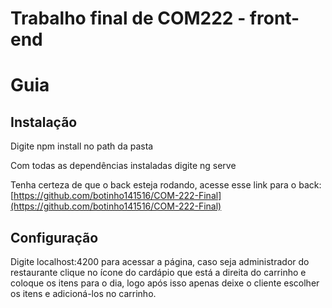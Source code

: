 # Trabalho final de COM222 - front-end

# Guia

## Instalação
Digite npm install no path da pasta

Com todas as dependências instaladas digite ng serve

Tenha certeza de que o back esteja rodando, acesse esse link para o back: [https://github.com/botinho141516/COM-222-Final](https://github.com/botinho141516/COM-222-Final)

## Configuração
Digite localhost:4200 para acessar a página, caso seja administrador do restaurante clique no ícone do cardápio que está a direita do carrinho e coloque os itens para o dia, logo após isso apenas deixe o cliente escolher os itens e adicioná-los no carrinho.

